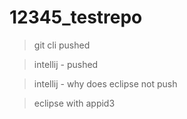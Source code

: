 # 12345_testrepo

> git cli pushed

> intellij - pushed
 
> intellij - why does eclipse not push

> eclipse with appid3
